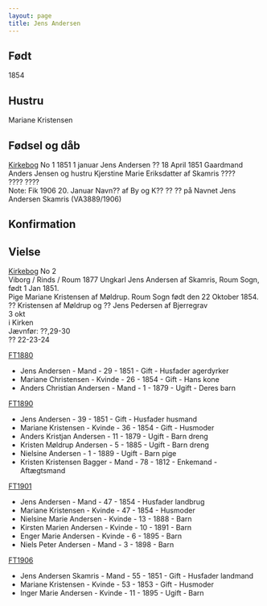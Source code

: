 ```yaml
---
layout: page
title: Jens Andersen
---
```


## Født
1854

## Hustru
Mariane Kristensen

## Fødsel og dåb
[Kirkebog](https://www.danishfamilysearch.dk/ao/opslag14684725) No 1
1851 1 januar
Jens Andersen
?? 18 April 1851
Gaardmand Anders Jensen og hustru Kjerstine Marie Eriksdatter af Skamris
????  
????
????  
Note: Fik 1906 20. Januar Navn?? af By og K?? ?? ?? på Navnet Jens Andersen Skamris (VA3889/1906)  

## Konfirmation

## Vielse
[Kirkebog](https://www.danishfamilysearch.dk/ao/opslag14685034) No 2  
Viborg / Rinds / Roum
1877
Ungkarl Jens Andersen af Skamris, Roum Sogn, født 1 Jan 1851.  
Pige Mariane Kristensen af Møldrup. Roum Sogn født den 22 Oktober 1854.  
?? Kristensen af Møldrup og ?? Jens Pedersen af Bjerregrav  
3 okt  
i Kirken  
Jævnfør: ??,29-30  
?? 22-23-24  

[FT1880](https://www.danishfamilysearch.dk/cid10534166)
* Jens Andersen - Mand - 29 - 1851 - Gift - Husfader agerdyrker
* Mariane Christensen - Kvinde - 26 - 1854 - Gift - Hans kone
* Anders Christian Andersen - Mand - 1 - 1879 - Ugift - Deres barn

[FT1890](https://www.danishfamilysearch.dk/cid12525829)
* Jens Andersen - 39 - 1851 - Gift - Husfader husmand
* Mariane Kristensen - Kvinde - 36 - 1854 - Gift - Husmoder
* Anders Kristjan Andersen - 11 - 1879 - Ugift - Barn dreng
* Kristen Møldrup Andersen - 5 - 1885 - Ugift - Barn dreng
* Nielsine Andersen - 1 - 1889 - Ugift - Barn pige
* Kristen Kristensen Bagger - Mand - 78 - 1812 - Enkemand - Aftægtsmand

[FT1901](https://www.danishfamilysearch.dk/cid13066763)
* Jens Andersen - Mand - 47 - 1854 - Husfader landbrug
* Mariane Kristensen - Kvinde - 47 - 1854 - Husmoder
* Nielsine Marie Andersen - Kvinde - 13 - 1888 - Barn
* Kirsten Marien Andersen - Kvinde - 10 - 1891 - Barn
* Enger Marie Andersen - Kvinde - 6 - 1895 - Barn
* Niels Peter Andersen - Mand - 3 - 1898 - Barn

[FT1906](https://www.danishfamilysearch.dk/cid13183162)
* Jens Andersen Skamris - Mand - 55 - 1851 - Gift - Husfader landmand
* Mariane Kristensen - Kvinde - 53 - 1853 - Gift - Husmoder
* Inger Marie Andersen - Kvinde - 11 - 1895 - Ugift - Barn


